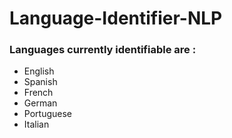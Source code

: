 # Language-Identifier-NLP

### Languages currently identifiable are :
- English
- Spanish
- French
- German
- Portuguese
- Italian
